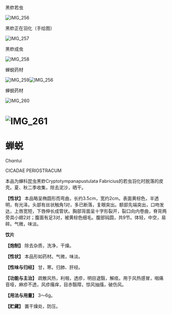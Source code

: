 黑蚱若虫

![IMG_256](/medicine-image/chan-shui/1.png)

黑蚱正在羽化（手绘图）

![IMG_257](/medicine-image/chan-shui/2.png)

黑蚱成虫

![IMG_258](/medicine-image/chan-shui/3.png)

蝉蜕药材

![IMG_259](/medicine-image/chan-shui/4.png)![IMG_256](/medicine-image/chan-shui/5.png)

蝉蜕药材

![IMG_260](/medicine-image/chan-shui/6.png)

# ![IMG_261](/medicine-image/chan-shui/7.png)

# ****蝉蜕****

Chɑntui

CICADAE PERIOSTRACUM

本品为蝉科昆虫黑蚱Cryptotympanapustulata Fabricius的若虫羽化时脱落的皮壳。夏、秋二季收集，除去泥沙，晒干。

**【性状】** 本品略呈椭圆形而弯曲，长约3.5cm，宽约2cm。表面黄棕色，半透明，有光泽。头部有丝状触角1对，多已断落，复眼突出。额部先端突出，口吻发达，上唇宽短，下唇伸长成管状。胸部背面呈十字形裂开，裂口向内卷曲，脊背两旁具小翅2对；腹面有足3对，被黄棕色细毛。腹部钝圆，共9节。体轻，中空，易碎。气微，味淡。

**饮片**

**【炮制】** 除去杂质，洗净，干燥。

**【性状】** 本品形如药材。气微，味淡。

**【性味与归经】** 甘，寒。归肺、肝经。

**【功能与主治】** 疏散风热，利咽，透疹，明目退翳，解痉。用于风热感冒，咽痛音哑，麻疹不透，风疹瘙痒，目赤翳障，惊风抽搐，破伤风。

**【用法与用量】** 3～6g。

**【贮藏】** 置干燥处，防压。